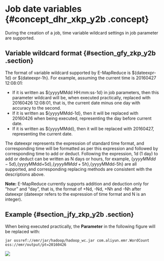 # Job date variables {#concept_dhr_xkp_y2b .concept}

During the creation of a job, time variable wildcard settings in job parameter are supported.

## Variable wildcard format {#section_gfy_zkp_y2b .section}

The format of variable wildcard supported by E-MapReduce is $\{dateexpr-1d\} or $\{dateexpr-1h\}. For example, assuming the current time is 20160427 12:08:01:

-   If it is written as $\{yyyyMMdd HH:mm:ss-1d\} in job parameters, then this parameter wildcard will be, when executed practically, replaced with 20160426 12:08:01, that is, the current date minus one day with accuracy to the second.
-   If it is written as $\{yyyyMMdd-1d\}, then it will be replaced with 20160426 when being executed, representing the day before current date.
-   If it is written as $\{yyyyMMdd\}, then it will be replaced with 20160427, representing the current date.

The dateexpr represents the expression of standard time format, and corresponding time will be formatted as per this expression and followed by corresponding time to add or deduct. Following the expression, 1d \(1 day\) to add or deduct can be written as N days or hours, for example, $\{yyyyMMdd-5d\},$\{yyyyMMdd+5d\},$\{yyyyMMdd+5h\},$\{yyyyMMdd-5h\} are all supported, and corresponding replacing methods are consistent with the descriptions above.

**Note:** E-MapReduce currently supports addition and deduction only for “hour” and “day”, that is, the format of +Nd, -Nd, +Nh and -Nh after dateexpr \(dateexpr refers to the expression of time format and N is an integer\).

## Example {#section_jfy_zkp_y2b .section}

When being executed practically, the **Parameter** in the following figure will be replaced with:

```
jar ossref://emr/jar/hadoop/hadoop_wc.jar com.aliyun.emr.WordCount oss://emr/output/pt=20160426
```

![](http://static-aliyun-doc.oss-cn-hangzhou.aliyuncs.com/assets/img/17875/154106143010541_en-US.png)


